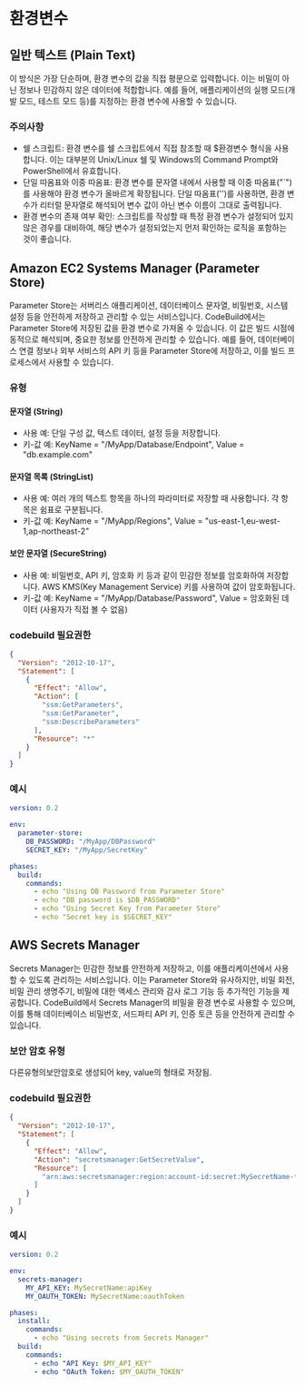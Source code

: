 # 환경변수

## 일반 텍스트 (Plain Text)

이 방식은 가장 단순하며, 환경 변수의 값을 직접 평문으로 입력합니다. 이는 비밀이 아닌 정보나 민감하지 않은 데이터에 적합합니다. 예를 들어, 애플리케이션의 실행 모드(개발 모드, 테스트 모드 등)를 지정하는 환경 변수에 사용할 수 있습니다.

### 주의사항

- 쉘 스크립트: 환경 변수를 쉘 스크립트에서 직접 참조할 때 $환경변수 형식을 사용합니다. 이는 대부분의 Unix/Linux 쉘 및 Windows의 Command Prompt와 PowerShell에서 유효합니다.
- 단일 따옴표와 이중 따옴표: 환경 변수를 문자열 내에서 사용할 때 이중 따옴표("`")를 사용해야 환경 변수가 올바르게 확장됩니다. 단일 따옴표('')를 사용하면, 환경 변수가 리터럴 문자열로 해석되어 변수 값이 아닌 변수 이름이 그대로 출력됩니다.
- 환경 변수의 존재 여부 확인: 스크립트를 작성할 때 특정 환경 변수가 설정되어 있지 않은 경우를 대비하여, 해당 변수가 설정되었는지 먼저 확인하는 로직을 포함하는 것이 좋습니다.

## Amazon EC2 Systems Manager (Parameter Store)

Parameter Store는 서버리스 애플리케이션, 데이터베이스 문자열, 비밀번호, 시스템 설정 등을 안전하게 저장하고 관리할 수 있는 서비스입니다. CodeBuild에서는 Parameter Store에 저장된 값을 환경 변수로 가져올 수 있습니다. 이 값은 빌드 시점에 동적으로 해석되며, 중요한 정보를 안전하게 관리할 수 있습니다. 예를 들어, 데이터베이스 연결 정보나 외부 서비스의 API 키 등을 Parameter Store에 저장하고, 이를 빌드 프로세스에서 사용할 수 있습니다.

### 유형

#### 문자열 (String)

- 사용 예: 단일 구성 값, 텍스트 데이터, 설정 등을 저장합니다.
- 키-값 예: KeyName = "/MyApp/Database/Endpoint", Value = "db.example.com"

#### 문자열 목록 (StringList)

- 사용 예: 여러 개의 텍스트 항목을 하나의 파라미터로 저장할 때 사용합니다. 각 항목은 쉼표로 구분됩니다.
- 키-값 예: KeyName = "/MyApp/Regions", Value = "us-east-1,eu-west-1,ap-northeast-2"

#### 보안 문자열 (SecureString)

- 사용 예: 비밀번호, API 키, 암호화 키 등과 같이 민감한 정보를 암호화하여 저장합니다. AWS KMS(Key Management Service) 키를 사용하여 값이 암호화됩니다.
- 키-값 예: KeyName = "/MyApp/Database/Password", Value = 암호화된 데이터 (사용자가 직접 볼 수 없음)

### codebuild 필요권한

```json
{
  "Version": "2012-10-17",
  "Statement": [
    {
      "Effect": "Allow",
      "Action": [
        "ssm:GetParameters",
        "ssm:GetParameter",
        "ssm:DescribeParameters"
      ],
      "Resource": "*"
    }
  ]
}
```

### 예시

```yaml
version: 0.2

env:
  parameter-store:
    DB_PASSWORD: "/MyApp/DBPassword"
    SECRET_KEY: "/MyApp/SecretKey"

phases:
  build:
    commands:
      - echo "Using DB Password from Parameter Store"
      - echo "DB password is $DB_PASSWORD"
      - echo "Using Secret Key from Parameter Store"
      - echo "Secret key is $SECRET_KEY"
```

## AWS Secrets Manager

Secrets Manager는 민감한 정보를 안전하게 저장하고, 이를 애플리케이션에서 사용할 수 있도록 관리하는 서비스입니다. 이는 Parameter Store와 유사하지만, 비밀 회전, 비밀 관리 생명주기, 비밀에 대한 액세스 관리와 감사 로그 기능 등 추가적인 기능을 제공합니다. CodeBuild에서 Secrets Manager의 비밀을 환경 변수로 사용할 수 있으며, 이를 통해 데이터베이스 비밀번호, 서드파티 API 키, 인증 토큰 등을 안전하게 관리할 수 있습니다.

### 보안 암호 유형

다른유형의보안암호로 생성되어 key, value의 형태로 저장됨.

### codebuild 필요권한

```json
{
  "Version": "2012-10-17",
  "Statement": [
    {
      "Effect": "Allow",
      "Action": "secretsmanager:GetSecretValue",
      "Resource": [
        "arn:aws:secretsmanager:region:account-id:secret:MySecretName-*"
      ]
    }
  ]
}
```

### 예시

```yaml
version: 0.2

env:
  secrets-manager:
    MY_API_KEY: MySecretName:apiKey
    MY_OAUTH_TOKEN: MySecretName:oauthToken

phases:
  install:
    commands:
      - echo "Using secrets from Secrets Manager"
  build:
    commands:
      - echo "API Key: $MY_API_KEY"
      - echo "OAuth Token: $MY_OAUTH_TOKEN"
```
